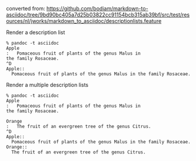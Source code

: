 converted from: <https://github.com/bodiam/markdown-to-asciidoc/tree/9bd90bc405a7d25b03822cc91154bcb315ab39bf/src/test/resources/nl/jworks/markdown_to_asciidoc/descriptionlists.feature>

Render a description list

```
% pandoc -t asciidoc
Apple
:   Pomaceous fruit of plants of the genus Malus in
the family Rosaceae.
^D
Apple::
  Pomaceous fruit of plants of the genus Malus in the family Rosaceae.
```


Render a multiple description lists

```
% pandoc -t asciidoc
Apple
:   Pomaceous fruit of plants of the genus Malus in
the family Rosaceae.

Orange
:   The fruit of an evergreen tree of the genus Citrus.
^D
Apple::
  Pomaceous fruit of plants of the genus Malus in the family Rosaceae.
Orange::
  The fruit of an evergreen tree of the genus Citrus.
```


